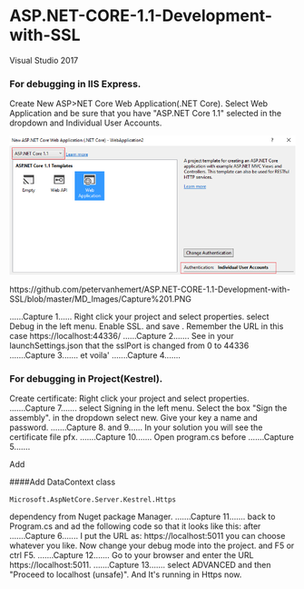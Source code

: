 # ASP.NET-CORE-1.1-Development-with-SSL
Visual Studio 2017

### For debugging in IIS Express.
Create New ASP>NET Core Web Application(.NET Core).
Select Web Application and be sure that you have "ASP.NET Core 1.1" selected in the dropdown and Individual User Accounts.

<p align="center">
  <img src="/MD_Images/Capture%201.PNG" width="600"/>
</p>
https://github.com/petervanhemert/ASP.NET-CORE-1.1-Development-with-SSL/blob/master/MD_Images/Capture%201.PNG

......Capture 1......
Right click your project and select properties.
select Debug in the left menu.
Enable SSL. and save . Remember the URL in this case https://localhost:44336/
......Capture 2.......
See in your launchSettings.json that the sslPort is changed from 0 to 44336
.......Capture 3.......
et voila' 
.......Capture 4.......

### For debugging in Project(Kestrel).
Create certificate:
Right click your project and select properties.
.......Capture 7.......
select Signing in the left menu.
Select the box "Sign the assembly".
in the dropdown select new.
Give your key a name and password.
.......Capture 8. and 9......
In your solution you will see the certificate file pfx.
.......Capture 10.......
Open program.cs
before
.......Capture 5.......

Add 

####Add DataContext class
```
Microsoft.AspNetCore.Server.Kestrel.Https 
```

 dependency from Nuget package Manager.
.......Capture 11.......
back to Program.cs and ad the following code so that it looks like this:
after
.......Capture 6.......
I put the URL as: https://localhost:5011 you can choose whatever you like.
Now change your debug mode into the project. and F5 or ctrl F5.
.......Capture 12.......
Go to your browser and enter the URL https://localhost:5011.
.......Capture 13.......
select ADVANCED and then "Proceed to localhost (unsafe)".
And It's running in Https now.

